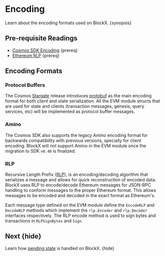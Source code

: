 <!--
order: 1
-->

# Encoding

Learn about the encoding formats used on BlockX. {synopsis}

## Pre-requisite Readings

- [Cosmos SDK Encoding](https://docs.cosmos.network/master/core/encoding.html) {prereq}
- [Ethereum RLP](https://eth.wiki/en/fundamentals/rlp) {prereq}

## Encoding Formats

### Protocol Buffers

The Cosmos [Stargate](https://stargate.cosmos.network/) release introduces
[protobuf](https://developers.google.com/protocol-buffers) as the main encoding format for both
client and state serialization. All the EVM module structs that are used for state and clients
(transaction messages, genesis, query services, etc) will be implemented as protocol buffer messages.

### Amino

The Cosmos SDK also supports the legacy Amino encoding format for backwards compatibility with
previous versions, specially for client encoding. BlockX will not support Amino in the EVM module
once the migration to SDK `v0.40` is finalized.

### RLP

Recursive Length Prefix ([RLP](https://eth.wiki/en/fundamentals/rlp)), is an encoding/decoding algorithm that serializes a message and
allows for quick reconstruction of encoded data. BlockX uses RLP to encode/decode Ethereum
messages for JSON-RPC handling to conform messages to the proper Ethereum format. This allows
messages to be encoded and decoded in the exact format as Ethereum's.

Each message type defined on the EVM module define the `EncodeRLP` and `DecodeRLP` methods which
implement the `rlp.Encoder` and `rlp.Decoder` interfaces respectively. The RLP encode method is used
to sign bytes and transactions in `RLPSignBytes` and `Sign`.

## Next {hide}

Learn how [pending state](./pending_state.md) is handled on BlockX. {hide}
